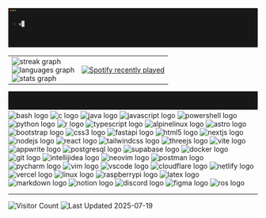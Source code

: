 <img src="./public/intro.gif" alt="introduction in terminal gif" />

<table>
  <tr>
    <td>
      <img src="https://github-readme-streak-stats-tawny-kappa.vercel.app/?user=Wavefire5201&locale=en&mode=daily&theme=dark&hide_border=true&border_radius=5&order=3" height="150" alt="streak graph"  />
      <br>
      <img src="https://github-readme-stats.vercel.app/api/top-langs?username=Wavefire5201&locale=en&hide_title=true&layout=compact&card_width=320&langs_count=6&theme=dark&hide_border=true&order=2" height="150" alt="languages graph"  />
      <br>
      <img src="https://github-readme-stats.vercel.app/api?username=Wavefire5201&hide_title=true&hide_rank=true&show_icons=true&include_all_commits=true&count_private=true&disable_animations=false&theme=dark&locale=en&hide_border=true&order=1" height="150" alt="stats graph"  />
    </td>
    <td>
      <a href="https://open.spotify.com/user/315pheeltnwploxe5ma35ekl6nhi">
        <img src="https://spotify-recently-played-readme.vercel.app/api?user=315pheeltnwploxe5ma35ekl6nhi&count=8" alt="Spotify recently played"  />
      </a>
    </td>
  </tr>
</table>

<img src="./public/tech.gif" alt="languages & technologies" />

<div>
  <img src="https://skillicons.dev/icons?i=bash" height="30" alt="bash logo" />
  <img src="https://skillicons.dev/icons?i=c" height="30" alt="c logo" />
  <img src="https://skillicons.dev/icons?i=java" height="30" alt="java logo" />
  <img src="https://skillicons.dev/icons?i=js" height="30" alt="javascript logo" />
  <img src="https://skillicons.dev/icons?i=powershell" height="30" alt="powershell logo" />
  <img src="https://skillicons.dev/icons?i=py" height="30" alt="python logo" />
  <img src="https://skillicons.dev/icons?i=r" height="30" alt="r logo" />
  <img src="https://skillicons.dev/icons?i=ts" height="30" alt="typescript logo" />
  <img src="https://skillicons.dev/icons?i=alpinejs" height="30" alt="alpinelinux logo" />
  <img src="https://skillicons.dev/icons?i=astro" height="30" alt="astro logo" />
  <img src="https://skillicons.dev/icons?i=bootstrap" height="30" alt="bootstrap logo" />
  <img src="https://skillicons.dev/icons?i=css" height="30" alt="css3 logo" />
  <img src="https://skillicons.dev/icons?i=fastapi" height="30" alt="fastapi logo" />
  <img src="https://skillicons.dev/icons?i=html" height="30" alt="html5 logo" />
  <img src="https://skillicons.dev/icons?i=nextjs" height="30" alt="nextjs logo" />
  <img src="https://skillicons.dev/icons?i=nodejs" height="30" alt="nodejs logo" />
  <img src="https://skillicons.dev/icons?i=react" height="30" alt="react logo" />
  <img src="https://skillicons.dev/icons?i=tailwind" height="30" alt="tailwindcss logo" />
  <img src="https://skillicons.dev/icons?i=threejs" height="30" alt="threejs logo" />
  <img src="https://skillicons.dev/icons?i=vite" height="30" alt="vite logo" />
  <img src="https://skillicons.dev/icons?i=appwrite" height="30" alt="appwrite logo" />
  <img src="https://skillicons.dev/icons?i=postgres" height="30" alt="postgresql logo" />
  <img src="https://skillicons.dev/icons?i=supabase" height="30" alt="supabase logo" />
  <img src="https://skillicons.dev/icons?i=docker" height="30" alt="docker logo" />
  <img src="https://skillicons.dev/icons?i=git" height="30" alt="git logo" />
  <img src="https://skillicons.dev/icons?i=idea" height="30" alt="intellijidea logo" />
  <img src="https://skillicons.dev/icons?i=neovim" height="30" alt="neovim logo" />
  <img src="https://skillicons.dev/icons?i=postman" height="30" alt="postman logo" />
  <img src="https://skillicons.dev/icons?i=pycharm" height="30" alt="pycharm logo" />
  <img src="https://skillicons.dev/icons?i=vim" height="30" alt="vim logo" />
  <img src="https://skillicons.dev/icons?i=vscode" height="30" alt="vscode logo" />
  <img src="https://skillicons.dev/icons?i=cloudflare" height="30" alt="cloudflare logo" />
  <img src="https://skillicons.dev/icons?i=netlify" height="30" alt="netlify logo" />
  <img src="https://skillicons.dev/icons?i=vercel" height="30" alt="vercel logo" />
  <img src="https://skillicons.dev/icons?i=linux" height="30" alt="linux logo" />
  <img src="https://skillicons.dev/icons?i=raspberrypi" height="30" alt="raspberrypi logo" />
  <img src="https://skillicons.dev/icons?i=latex" height="30" alt="latex logo" />
  <img src="https://skillicons.dev/icons?i=md" height="30" alt="markdown logo" />
  <img src="https://skillicons.dev/icons?i=notion" height="30" alt="notion logo" />
  <img src="https://skillicons.dev/icons?i=discord" height="30" alt="discord logo" />
  <img src="https://skillicons.dev/icons?i=figma" height="30" alt="figma logo" />
  <img src="https://skillicons.dev/icons?i=ros" height="30" alt="ros logo" />
</div>

---

![Visitor Count](https://komarev.com/ghpvc/?username=Wavefire5201&style=flat&color=blue&label=Visitors)
![Last Updated 2025-07-19](https://img.shields.io/badge/Last%20Updated-2025--07--19-00c670?style=flat)
